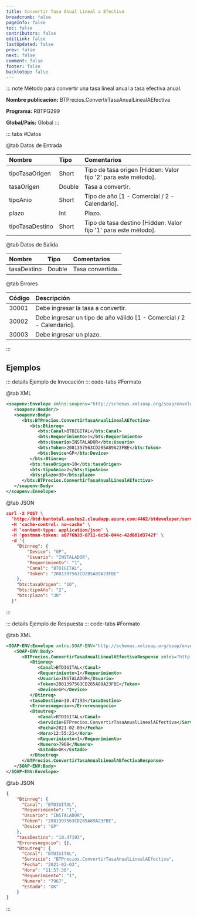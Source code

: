 ```yaml
---
title: Convertir Tasa Anual Lineal a Efectiva
breadcrumb: false
pageInfo: false
toc: false
contributors: false
editLink: false
lastUpdated: false
prev: false
next: false
comment: false
footer: false
backtotop: false
---
```


<!-- ABRE DATOS DEL MÉTODO -->
::: note Método para convertir una tasa lineal anual a tasa efectiva anual.

**Nombre publicación:** BTPrecios.ConvertirTasaAnualLinealAEfectiva

**Programa:** RBTPG299

**Global/País:** Global
:::
<!-- CIERRA DATOS DEL MÉTODO -->

<!-- ABRE TABLA DE DATOS -->
::: tabs #Datos 

@tab Datos de Entrada

Nombre | Tipo | Comentarios
:--------- | :--------- | :---------
tipoTasaOrigen | Short | Tipo de tasa origen [Hidden: Valor fijo '2' para este método].
tasaOrigen | Double | Tasa a convertir.
tipoAnio | Short | Tipo de año [1 - Comercial / 2 - Calendario].
plazo | Int | Plazo.
tipoTasaDestino | Short | Tipo de tasa destino [Hidden: Valor fijo '1' para este método].

@tab Datos de Salida

Nombre | Tipo | Comentarios
:--------- | :----------- | :-----------
tasaDestino | Double | Tasa convertida.

@tab Errores

Código | Descripción
:--------- | :-----------
30001 | Debe ingresar la tasa a convertir.
30002 | Debe ingresar un tipo de año válido [1 - Comercial / 2 - Calendario].
30003 | Debe ingresar un plazo.
::: 
<!-- CIERRA TABLA DE DATOS -->

## **Ejemplos**

<!-- ABRE EJEMPLO DE INVOCACIÓN -->
::: details Ejemplo de Invocación 
::: code-tabs #Formato

@tab XML
```xml
<soapenv:Envelope xmlns:soapenv="http://schemas.xmlsoap.org/soap/envelope/" xmlns:bts="http://uy.com.dlya.bantotal/BTSOA/">
   <soapenv:Header/>
   <soapenv:Body>
      <bts:BTPrecios.ConvertirTasaAnualLinealAEfectiva>
         <bts:Btinreq>
            <bts:Canal>BTDIGITAL</bts:Canal>
            <bts:Requerimiento>1</bts:Requerimiento>
            <bts:Usuario>INSTALADOR</bts:Usuario>
            <bts:Token>2081397563CD285A89A23FBE</bts:Token>
            <bts:Device>GP</bts:Device>
         </bts:Btinreq>
         <bts:tasaOrigen>10</bts:tasaOrigen>
         <bts:tipoAnio>2</bts:tipoAnio>
         <bts:plazo>30</bts:plazo>
      </bts:BTPrecios.ConvertirTasaAnualLinealAEfectiva>
   </soapenv:Body>
</soapenv:Envelope>
```

@tab JSON
```json
curl -X POST \
  'http://btd-bantotal.eastus2.cloudapp.azure.com:4462/btdeveloper/servlet/com.dlya.bantotal.odwsbt_BTPrecios_v1?ConvertirTasaAnualLinealAEfectiva=' \
  -H 'cache-control: no-cache' \
  -H 'content-type: application/json' \
  -H 'postman-token: a0776b33-6711-6c56-044c-42d681d3742f' \
  -d '{
  	"Btinreq": {
		"Device": "GP",
		"Usuario": "INSTALADOR",
		"Requerimiento": "1",
		"Canal": "BTDIGITAL",
		"Token": "2081397563CD285A89A23FBE"
	},
	"bts:tasaOrigen": "10",
	"bts:tipoAño": "2",
	"bts:plazo": "30"
  }'
```
:::
<!-- CIERRA EJEMPLO DE INVOCACIÓN -->

<!-- ABRE EJEMPLO DE RESPUESTA -->
::: details Ejemplo de Respuesta 
::: code-tabs #Formato

@tab XML
```xml
<SOAP-ENV:Envelope xmlns:SOAP-ENV="http://schemas.xmlsoap.org/soap/envelope/" xmlns:xsd="http://www.w3.org/2001/XMLSchema" xmlns:SOAP-ENC="http://schemas.xmlsoap.org/soap/encoding/" xmlns:xsi="http://www.w3.org/2001/XMLSchema-instance">
   <SOAP-ENV:Body>
      <BTPrecios.ConvertirTasaAnualLinealAEfectivaResponse xmlns="http://uy.com.dlya.bantotal/BTSOA/">
         <Btinreq>
            <Canal>BTDIGITAL</Canal>
            <Requerimiento>1</Requerimiento>
            <Usuario>INSTALADOR</Usuario>
            <Token>2081397563CD285A89A23FBE</Token>
            <Device>GP</Device>
         </Btinreq>
         <tasaDestino>10.47193</tasaDestino>
         <Erroresnegocio></Erroresnegocio>
         <Btoutreq>
            <Canal>BTDIGITAL</Canal>
            <Servicio>BTPrecios.ConvertirTasaAnualLinealAEfectiva</Servicio>
            <Fecha>2021-02-03</Fecha>
            <Hora>12:55:21</Hora>
            <Requerimiento>1</Requerimiento>
            <Numero>7968</Numero>
            <Estado>OK</Estado>
         </Btoutreq>
      </BTPrecios.ConvertirTasaAnualLinealAEfectivaResponse>
   </SOAP-ENV:Body>
</SOAP-ENV:Envelope>
```

@tab JSON
```json
{
	"Btinreq": {
	  "Canal": "BTDIGITAL",
	  "Requerimiento": "1",
	  "Usuario": "INSTALADOR",
	  "Token": "2081397563CD285A89A23FBE",
	  "Device": "GP"
	},
	"tasaDestino": "10.47193",
	"Erroresnegocio": {},
	"Btoutreq": {
	  "Canal": "BTDIGITAL",
	  "Servicio": "BTPrecios.ConvertirTasaAnualLinealAEfectiva",
	  "Fecha": "2021-02-03",
	  "Hora": "11:57:30",
	  "Requerimiento": "1",
	  "Numero": "7967",
	  "Estado": "OK"
	}
}
```
::: 
<!-- CIERRA EJEMPLO DE RESPUESTA -->